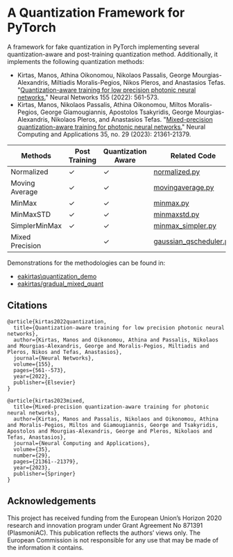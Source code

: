 # A Quantization Framework for PyTorch
A framework for fake quantization in PyTorch implementing several quantization-aware and post-training quantization method. Additionally, it implements the following quantization methods:

+ Kirtas, Manos, Athina Oikonomou, Nikolaos Passalis, George Mourgias-Alexandris, Miltiadis Moralis-Pegios, Nikos Pleros, and Anastasios Tefas. "[Quantization-aware training for low precision photonic neural networks.](https://www.sciencedirect.com/science/article/abs/pii/S0893608022003598)" Neural Networks 155 (2022): 561-573. 
+ Kirtas, Manos, Nikolaos Passalis, Athina Oikonomou, Miltos Moralis-Pegios, George Giamougiannis, Apostolos Tsakyridis, George Mourgias-Alexandris, Nikolaos Pleros, and Anastasios Tefas. "[Mixed-precision quantization-aware training for photonic neural networks.](https://link.springer.com/article/10.1007/s00521-023-08848-8)" Neural Computing and Applications 35, no. 29 (2023): 21361-21379. 

| Methods         | Post Training | Quantization Aware | Related Code                                                             |
|-----------------|---------------|--------------------|--------------------------------------------------------------------------|
| Normalized      | ✓             | ✓                  | [normalized.py](./torch_fquant/v2/observers/normalized.py)               |
| Moving Average  | ✓             | ✓                  | [movingaverage.py](./torch_fquant/v2/observers/movingaverage.py)         |
| MinMax          | ✓             | ✓                  | [minmax.py](./torch_fquant/v2/observers/minmax.py)                       |
| MinMaxSTD       | ✓             | ✓                  | [minmaxstd.py](./torch_fquant/v2/observers/minmax.py)                    |
| SimplerMinMax   | ✓             | ✓                  | [minmax_simpler.py](./torch_fquant/v2/observers/minmax_simpler.py)       |
| Mixed Precision |               | ✓                  | [gaussian_qscheduler.py](./torch_fquant/v2/mixed/gaussian_qscheduler.py) |


Demonstrations for the methodologies can be found in:
+ [eakirtas\quantization_demo](https://github.com/eakirtas/quantization_demo)
+ [eakirtas/gradual_mixed_quant](https://github.com/eakirtas/gradual_mixed_quant)

## Citations

```
@article{kirtas2022quantization,
  title={Quantization-aware training for low precision photonic neural networks},
  author={Kirtas, Manos and Oikonomou, Athina and Passalis, Nikolaos and Mourgias-Alexandris, George and Moralis-Pegios, Miltiadis and Pleros, Nikos and Tefas, Anastasios},
  journal={Neural Networks},
  volume={155},
  pages={561--573},
  year={2022},
  publisher={Elsevier}
}

```

```
@article{kirtas2023mixed,
  title={Mixed-precision quantization-aware training for photonic neural networks},
  author={Kirtas, Manos and Passalis, Nikolaos and Oikonomou, Athina and Moralis-Pegios, Miltos and Giamougiannis, George and Tsakyridis, Apostolos and Mourgias-Alexandris, George and Pleros, Nikolaos and Tefas, Anastasios},
  journal={Neural Computing and Applications},
  volume={35},
  number={29},
  pages={21361--21379},
  year={2023},
  publisher={Springer}
}
```



## Acknowledgements

This project has received funding from the European Union’s Horizon 2020 research and innovation program under Grant Agreement No 871391 (PlasmoniAC). This publication reflects the authors’ views only. The European Commission is not responsible for any use that may be made of the information it contains. 
